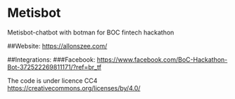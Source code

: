 # Metisbot
Metisbot-chatbot with botman for BOC fintech hackathon

##Website: https://allonszee.com/

##Integrations:
###Facebook: https://www.facebook.com/BoC-Hackathon-Bot-372522269811171/?ref=br_tf

The code is under licence CC4
https://creativecommons.org/licenses/by/4.0/